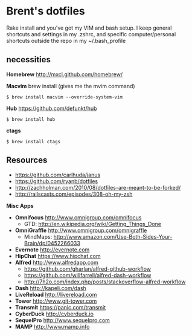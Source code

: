 # Brent's dotfiles

Rake install and you've got my VIM and bash setup. I keep general shortcuts and settings in my 
.zshrc, and specific computer/personal shortcuts outside the repo in my ~/.bash_profile

## necessities

**Homebrew** http://mxcl.github.com/homebrew/

**Macvim** brew install (gives me the mvim command)

```terminal
$ brew install macvim --override-system-vim
```

**Hub** https://github.com/defunkt/hub
```terminal
$ brew install hub
```

**ctags**
```terminal
$ brew install ctags
```


## Resources

* https://github.com/carlhuda/janus
* https://github.com/ryanb/dotfiles
* http://zachholman.com/2010/08/dotfiles-are-meant-to-be-forked/
* http://railscasts.com/episodes/308-oh-my-zsh
 

**Misc Apps**
* **Omnifocus** http://www.omnigroup.com/omnifocus
  * GTD: http://en.wikipedia.org/wiki/Getting_Things_Done
* **OmniGraffle** http://www.omnigroup.com/omnigraffle
  * MindMaps: http://www.amazon.com/Use-Both-Sides-Your-Brain/dp/0452266033 
* **Evernote** http://evernote.com
* **HipChat** https://www.hipchat.com
* **Alfred** http://www.alfredapp.com
  * https://github.com/gharlan/alfred-github-workflow
  * https://github.com/willfarrell/alfred-dash-workflow
  * http://7h2o.com/index.php/posts/stackoverflow-alfred-workflow
* **Dash** http://kapeli.com/dash
* **LiveReload** http://livereload.com
* **Tower** http://www.git-tower.com
* **Transmit** https://panic.com/transmit
* **CyberDuck** http://cyberduck.io
* **SequelPro** http://www.sequelpro.com
* **MAMP** http://www.mamp.info
